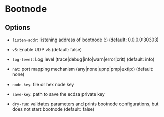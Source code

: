 # Bootnode

## Options

- ```listen-addr```: listening address of bootnode (<ip>:<port>) (default: 0.0.0.0:30303)

- ```v5```: Enable UDP v5 (default: false)

- ```log-level```: Log level (trace|debug|info|warn|error|crit) (default: info)

- ```nat```: port mapping mechanism (any|none|upnp|pmp|extip:<IP>) (default: none)

- ```node-key```: file or hex node key

- ```save-key```: path to save the ecdsa private key

- ```dry-run```: validates parameters and prints bootnode configurations, but does not start bootnode (default: false)